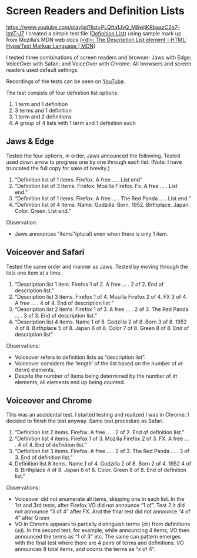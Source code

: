 # Screen Readers and Definition Lists
https://www.youtube.com/playlist?list=PLQfta1JvQ_M8wIjKRbaazC2p7-itmT-J7
I created a simple test file  ([Definition List](https://codepen.io/tjameswhite/full/KKBaNaM))  using sample mark up from Mozilla’s MDN web docs ([&lt;dl&gt;: The Description List element - HTML: HyperText Markup Language | MDN](https://developer.mozilla.org/en-US/docs/Web/HTML/Element/dl))

I tested three combinations of screen readers and browser: Jaws with Edge; VoiceOver with Safari; and VoiceOver with Chrome. All browsers and screen readers used default settings. 

Recordings of the tests can be seen on [YouTube](https://www.youtube.com/playlist?list=PLQfta1JvQ_M8wIjKRbaazC2p7-itmT-J7).

The test consists of four definition list options: 
1. 1 term and 1 definition 
2. 3 terms and 1 definition
3. 1 term and 2 definitions
4. A group of 4 lists with 1 term and 1 definition each

## Jaws & Edge

Tested the four options, in order, Jaws announced the following. Tested used down arrow to progress one by one through each list. 
(Note: I have truncated the full copy for sake of brevity.) 

1. “Definition list of 1 items. Firefox. A free … . List end”
2. “Definition list of 3 items. Firefox. Mozilla Firefox. Fx. A free … . List end.”
3. “Definition list of 1 items. Firefox. A free … . The Red Panda … . List end.”
4. “Definition list of 4 items. Name. Godzilla. Born. 1952. Birthplace. Japan. Color. Green. List end.”

Observation: 
- Jaws announces “items”(plural) even when there is only 1 item.

## Voiceover and Safari

Tested the same order and manner as Jaws. Tested by moving through the lists one item at a time. 

1. “Description list 1 item. Firefox 1 of 2. A free … . 2 of 2. End of description list.”
2. “Description list 3 items. Firefox 1 of 4. Mozilla Firefox 2 of 4. FX 3 of 4. A free … . 4 of 4. End of description list.”
3. “Description list 2 items. Firefox 1 of 3. A free … . 2 of 3. The Red Panda … . 3 of 3. End of description list.”
4. “Description list 4 items. Name 1 of 8. Godzilla 2 of 8. Born 3 of 8. 1952 4 of 8. Birthplace 5 of 8. Japan 6 of 8. Color 7 of 8. Green 8 of 8. End of description list”

Observations:
- Voiceover refers to definition lists as “description list”.
- Voiceover considers the ‘length’ of the list based on the number of `dt` (term) elements. 
- Despite the number of items being determined by the number of `dt` elements, all elements end up being counted. 

## Voiceover and Chrome

This was an accidental test. I started testing and realized I was in Chrome. I decided to finish the test anyway. Same test procedure as Safari.

1. “Definition list 2 items. Firefox. A free … . 2 of 2. End of definition list.”
2. “Definition list 4 items. Firefox 1 of 3. Mozilla Firefox 2 of 3. FX. A free … . 4 of 4. End of definition list.”
3. “Definition list 3 items. Firefox. A free … . 2 of 3. The Red Panda … . 3 of 3. End of definition list.”
4. Definition list 8 items. Name 1 of 4. Godzilla 2 of 8. Born 2 of 4. 1952 4 of 8. Birthplace 4 of 8. Japan 6 of 8. Color. Green 8 of 8. End of definition list.”

Observations:
- Voiceover did not enumerate all items, skipping one in each list. In the 1st and 3rd tests, after Firefox VO did not announce “1 of”. Test 2 it did not announce “3 of 4” after FX. And the final test did not announce “4 of 4” after Green 
- VO in Chrome appears to partially distinguish terms (`dt`) from definitions (`dd`). In the second test, for example, while announcing 4 items, VO then announced the terms as “1 of 3” etc. The same can pattern emerges with the final test where there are 4 pairs of terms and definitions. VO announces 8 total items, and counts the terms as “x of 4”. 
